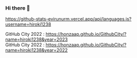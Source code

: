 ### Hi there 👋

https://github-stats-evirunurm.vercel.app/api/languages.js?username=hiroki1238

GitHub City 2022 : https://honzaap.github.io/GithubCity/?name=hiroki1238&year=2023<br />
GitHub City 2022 : https://honzaap.github.io/GithubCity/?name=hiroki1238&year=2022

<!--
**hiroki1238/hiroki1238** is a ✨ _special_ ✨ repository because its `README.md` (this file) appears on your GitHub profile.

Here are some ideas to get you started:

- 🔭 I’m currently working on ...
- 🌱 I’m currently learning ...
- 👯 I’m looking to collaborate on ...
- 🤔 I’m looking for help with ...
- 💬 Ask me about ...
- 📫 How to reach me: ...
- 😄 Pronouns: ...
- ⚡ Fun fact: ...
-->
